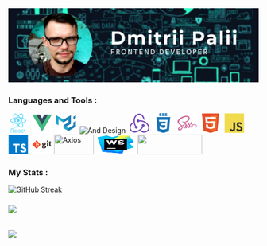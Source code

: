 <img alt="Night Coding" src="header.png"/>

### Languages and Tools :

<div>
  <img src="https://github.com/devicons/devicon/blob/master/icons/react/react-original-wordmark.svg" title="React" alt="React" width="40" height="40"/>&nbsp;
  <img src="https://github.com/devicons/devicon/blob/master/icons/vuejs/vuejs-original.svg" title="Vue" alt="Vue" width="40" height="40"/>&nbsp;
  <img src="https://github.com/devicons/devicon/blob/master/icons/materialui/materialui-original.svg" title="Material UI" alt="Material UI" width="40" height="40"/>&nbsp;
  <img  src="https://gw.alipayobjects.com/zos/rmsportal/KDpgvguMpGfqaHPjicRK.svg" title="And Design" alt="And Design" width="40" height="40"/>&nbsp;
  <img src="https://github.com/devicons/devicon/blob/master/icons/redux/redux-original.svg" title="Redux" alt="Redux " width="40" height="40"/>&nbsp;
  <img src="https://github.com/devicons/devicon/blob/master/icons/css3/css3-plain-wordmark.svg"  title="CSS3" alt="CSS" width="40" height="40"/>&nbsp;
   <img src="https://github.com/devicons/devicon/blob/master/icons/sass/sass-original.svg"  title="SASS" alt="SASS" width="40" height="40"/>&nbsp;
  <img src="https://github.com/devicons/devicon/blob/master/icons/html5/html5-original.svg" title="HTML5" alt="HTML" width="40" height="40"/>&nbsp;
  <img src="https://github.com/devicons/devicon/blob/master/icons/javascript/javascript-original.svg" title="JavaScript" alt="JavaScript" width="40" height="40"/>&nbsp;
  <img src="https://github.com/devicons/devicon/blob/master/icons/typescript/typescript-original.svg" title="TypeScript" alt="TypeScript" width="40" height="40"/>&nbsp;
  <img src="https://github.com/devicons/devicon/blob/master/icons/git/git-original-wordmark.svg" title="Git" **alt="Git" width="40" height="40"/>
   <img src="https://camo.githubusercontent.com/272811d860f3fab0dd8ff0690e2ca36afbf0c96ad44100b8d42dfdce8511679b/68747470733a2f2f6178696f732d687474702e636f6d2f6173736574732f6c6f676f2e737667" title="Axios" **alt="Axios" width="80" height="40"/>
  <img src="https://github.com/devicons/devicon/blob/master/icons/webstorm/webstorm-original.svg" title="WS" **alt="WS" width="80" height="40"/>
  <img src="https://upload.wikimedia.org/wikipedia/commons/thumb/c/c2/Postman_%28software%29.png/120px-Postman_%28software%29.png" **alt="PostMan" width="130" height="40"/>
</div>


### My Stats :

[![GitHub Streak](http://github-readme-streak-stats.herokuapp.com?user=it-n00b-pel&theme=dark&background=000000)](https://git.io/streak-stats)

###
<div>
  <img src="https://www.codewars.com/users/it-n00b-pel/badges/large"/>
</div>

<br>

![](http://github-profile-summary-cards.vercel.app/api/cards/profile-details?username=it-n00b-pel&theme=github_dark)

<!--
**it-n00b-pel/it-n00b-pel** is a ✨ _special_ ✨ repository because its `README.md` (this file) appears on your GitHub profile.

Here are some ideas to get you started:

- 🔭 I’m currently working on ...
- 🌱 I’m currently learning ...
- 👯 I’m looking to collaborate on ...
- 🤔 I’m looking for help with ...
- 💬 Ask me about ...
- 📫 How to reach me: ...
- 😄 Pronouns: ...
- ⚡ Fun fact: ...
-->
